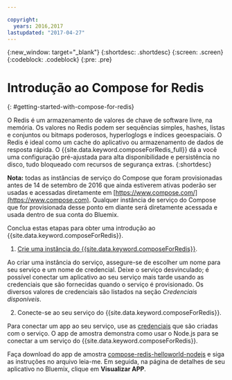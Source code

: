 ```yaml
---

copyright:
  years: 2016,2017
lastupdated: "2017-04-27"
---
```


{:new_window: target="_blank"}
{:shortdesc: .shortdesc}
{:screen: .screen}
{:codeblock: .codeblock}
{:pre: .pre}

# Introdução ao Compose for Redis
{: #getting-started-with-compose-for-redis}

O Redis é um armazenamento de valores de chave de software livre, na memória. Os valores no Redis podem ser sequências simples, hashes, listas e conjuntos ou bitmaps poderosos, hyperloglogs e índices geoespaciais. O Redis é ideal como um cache do aplicativo ou armazenamento de dados de resposta rápida. O {{site.data.keyword.composeForRedis_full}} dá a você uma configuração pré-ajustada para alta disponibilidade e persistência no disco, tudo bloqueado com recursos de segurança extras.
{:shortdesc}

**Nota:** todas as instâncias de serviço do Compose que foram
provisionadas antes de 14 de setembro de 2016 que ainda estiverem ativas poderão ser
usadas e acessadas diretamente em
[https://www.compose.com/](https://www.compose.com). Qualquer instância
de serviço do Compose que for provisionada desse ponto em diante será diretamente
acessada e usada dentro de sua conta do Bluemix.

Conclua estas etapas para obter uma introdução ao
{{site.data.keyword.composeForRedis}}.

1. [Crie
uma instância do {{site.data.keyword.composeForRedis}}](https://console.ng.bluemix.net/catalog/services/compose-for-redis/).

  Ao criar uma instância do serviço, assegure-se de escolher um nome para seu
serviço e um nome de credencial. Deixe o serviço desvinculado; é possível conectar um
aplicativo ao seu serviço mais tarde usando as credenciais que são fornecidas quando o
serviço é provisionado. Os diversos valores de credenciais são listados na seção
*Credenciais disponíveis*.

2. Conecte-se ao seu serviço do {{site.data.keyword.composeForRedis}}.

  Para conectar um app ao seu serviço, use as [credenciais](./credentials.html) que são criadas com o serviço. O app de amostra demonstra como usar o Node.js para se conectar a um serviço do
{{site.data.keyword.composeForRedis}}.

  Faça download do app de amostra
[compose-redis-helloworld-nodejs](https://github.com/IBM-Bluemix/compose-redis-helloworld-nodejs)
e siga as instruções no arquivo leia-me. Em seguida, na página de detalhes de seu
aplicativo no Bluemix, clique em **Visualizar APP**.
